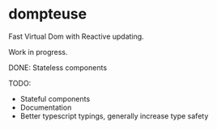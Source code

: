 # dompteuse

Fast Virtual Dom with Reactive updating.


Work in progress.

DONE: Stateless components

TODO:

- Stateful components
- Documentation
- Better typescript typings, generally increase type safety
